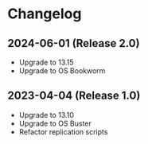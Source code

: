 # Changelog

## 2024-06-01 (Release 2.0)

- Upgrade to 13.15
- Upgrade to OS Bookworm


## 2023-04-04 (Release 1.0)

- Upgrade to 13.10
- Upgrade to OS Buster
- Refactor replication scripts

